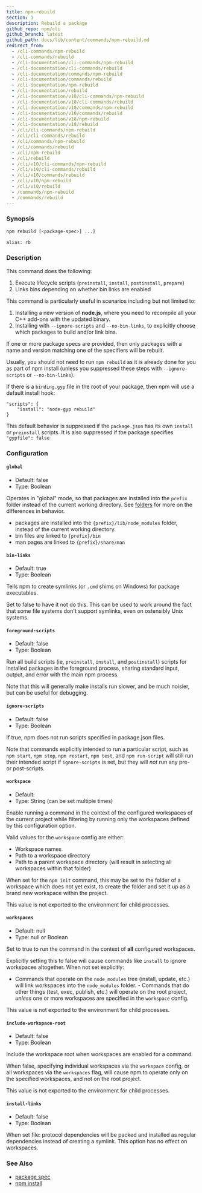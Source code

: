 ```yaml
---
title: npm-rebuild
section: 1
description: Rebuild a package
github_repo: npm/cli
github_branch: latest
github_path: docs/lib/content/commands/npm-rebuild.md
redirect_from:
  - /cli-commands/npm-rebuild
  - /cli-commands/rebuild
  - /cli-documentation/cli-commands/npm-rebuild
  - /cli-documentation/cli-commands/rebuild
  - /cli-documentation/commands/npm-rebuild
  - /cli-documentation/commands/rebuild
  - /cli-documentation/npm-rebuild
  - /cli-documentation/rebuild
  - /cli-documentation/v10/cli-commands/npm-rebuild
  - /cli-documentation/v10/cli-commands/rebuild
  - /cli-documentation/v10/commands/npm-rebuild
  - /cli-documentation/v10/commands/rebuild
  - /cli-documentation/v10/npm-rebuild
  - /cli-documentation/v10/rebuild
  - /cli/cli-commands/npm-rebuild
  - /cli/cli-commands/rebuild
  - /cli/commands/npm-rebuild
  - /cli/commands/rebuild
  - /cli/npm-rebuild
  - /cli/rebuild
  - /cli/v10/cli-commands/npm-rebuild
  - /cli/v10/cli-commands/rebuild
  - /cli/v10/commands/rebuild
  - /cli/v10/npm-rebuild
  - /cli/v10/rebuild
  - /commands/npm-rebuild
  - /commands/rebuild
---
```


### Synopsis

```bash
npm rebuild [<package-spec>] ...]

alias: rb
```

### Description

This command does the following:

1. Execute lifecycle scripts (`preinstall`, `install`, `postinstall`, `prepare`)
2. Links bins depending on whether bin links are enabled

This command is particularly useful in scenarios including but not limited to:

1. Installing a new version of **node.js**, where you need to recompile all your C++ add-ons with the updated binary.
2. Installing with `--ignore-scripts` and `--no-bin-links`, to explicitly choose which packages to build and/or link bins.

If one or more package specs are provided, then only packages with a name and version matching one of the specifiers will be rebuilt.

Usually, you should not need to run `npm rebuild` as it is already done for you as part of npm install (unless you suppressed these steps with `--ignore-scripts` or `--no-bin-links`).

If there is a `binding.gyp` file in the root of your package, then npm will use a default install hook:

```
"scripts": {
    "install": "node-gyp rebuild"
}
```

This default behavior is suppressed if the `package.json` has its own `install` or `preinstall` scripts. It is also suppressed if the package specifies `"gypfile": false`

### Configuration

#### `global`

* Default: false
* Type: Boolean

Operates in "global" mode, so that packages are installed into the `prefix`
folder instead of the current working directory. See
[folders](/cli/v10/configuring-npm/folders) for more on the differences in behavior.

* packages are installed into the `{prefix}/lib/node_modules` folder, instead
  of the current working directory.
* bin files are linked to `{prefix}/bin`
* man pages are linked to `{prefix}/share/man`



#### `bin-links`

* Default: true
* Type: Boolean

Tells npm to create symlinks (or `.cmd` shims on Windows) for package
executables.

Set to false to have it not do this. This can be used to work around the
fact that some file systems don't support symlinks, even on ostensibly Unix
systems.



#### `foreground-scripts`

* Default: false
* Type: Boolean

Run all build scripts (ie, `preinstall`, `install`, and `postinstall`)
scripts for installed packages in the foreground process, sharing standard
input, output, and error with the main npm process.

Note that this will generally make installs run slower, and be much noisier,
but can be useful for debugging.



#### `ignore-scripts`

* Default: false
* Type: Boolean

If true, npm does not run scripts specified in package.json files.

Note that commands explicitly intended to run a particular script, such as
`npm start`, `npm stop`, `npm restart`, `npm test`, and `npm run-script`
will still run their intended script if `ignore-scripts` is set, but they
will *not* run any pre- or post-scripts.



#### `workspace`

* Default:
* Type: String (can be set multiple times)

Enable running a command in the context of the configured workspaces of the
current project while filtering by running only the workspaces defined by
this configuration option.

Valid values for the `workspace` config are either:

* Workspace names
* Path to a workspace directory
* Path to a parent workspace directory (will result in selecting all
  workspaces within that folder)

When set for the `npm init` command, this may be set to the folder of a
workspace which does not yet exist, to create the folder and set it up as a
brand new workspace within the project.

This value is not exported to the environment for child processes.

#### `workspaces`

* Default: null
* Type: null or Boolean

Set to true to run the command in the context of **all** configured
workspaces.

Explicitly setting this to false will cause commands like `install` to
ignore workspaces altogether. When not set explicitly:

- Commands that operate on the `node_modules` tree (install, update, etc.)
will link workspaces into the `node_modules` folder. - Commands that do
other things (test, exec, publish, etc.) will operate on the root project,
_unless_ one or more workspaces are specified in the `workspace` config.

This value is not exported to the environment for child processes.

#### `include-workspace-root`

* Default: false
* Type: Boolean

Include the workspace root when workspaces are enabled for a command.

When false, specifying individual workspaces via the `workspace` config, or
all workspaces via the `workspaces` flag, will cause npm to operate only on
the specified workspaces, and not on the root project.

This value is not exported to the environment for child processes.

#### `install-links`

* Default: false
* Type: Boolean

When set file: protocol dependencies will be packed and installed as regular
dependencies instead of creating a symlink. This option has no effect on
workspaces.



### See Also

* [package spec](/cli/v10/using-npm/package-spec)
* [npm install](/cli/v10/commands/npm-install)

